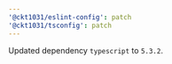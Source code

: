 ```yaml
---
'@ckt1031/eslint-config': patch
'@ckt1031/tsconfig': patch
---
```


Updated dependency `typescript` to `5.3.2`.
